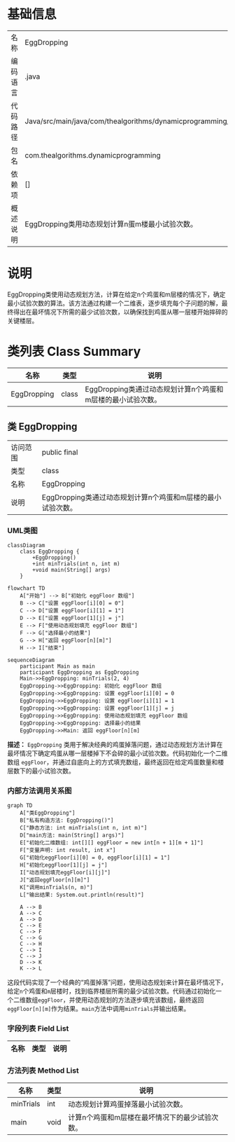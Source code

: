 # 基础信息

|      |      |
|------|------|
| 名称 | EggDropping |
| 编码语言 | .java |
| 代码路径 | Java/src/main/java/com/thealgorithms/dynamicprogramming/EggDropping.java |
| 包名 | com.thealgorithms.dynamicprogramming |
| 依赖项 | [] |
| 概述说明 | EggDropping类用动态规划计算n蛋m楼最小试验次数。 |

# 说明

EggDropping类使用动态规划方法，计算在给定n个鸡蛋和m层楼的情况下，确定最小试验次数的算法。该方法通过构建一个二维表，逐步填充每个子问题的解，最终得出在最坏情况下所需的最少试验次数，以确保找到鸡蛋从哪一层楼开始摔碎的关键楼层。

# 类列表 Class Summary

| 名称   | 类型  | 说明 |
|-------|------|-------------|
| EggDropping | class | EggDropping类通过动态规划计算n个鸡蛋和m层楼的最小试验次数。 |



## 类 EggDropping

|      |      |
|------|------|
| 访问范围 | public final |
| 类型 | class |
| 名称 | EggDropping |
| 说明 | EggDropping类通过动态规划计算n个鸡蛋和m层楼的最小试验次数。 |


### UML类图

```mermaid
classDiagram
    class EggDropping {
        +EggDropping()
        +int minTrials(int n, int m)
        +void main(String[] args)
    }
```

```mermaid
flowchart TD
    A["开始"] --> B["初始化 eggFloor 数组"]
    B --> C["设置 eggFloor[i][0] = 0"]
    C --> D["设置 eggFloor[i][1] = 1"]
    D --> E["设置 eggFloor[1][j] = j"]
    E --> F["使用动态规划填充 eggFloor 数组"]
    F --> G["选择最小的结果"]
    G --> H["返回 eggFloor[n][m]"]
    H --> I["结束"]
```

```mermaid
sequenceDiagram
    participant Main as main
    participant EggDropping as EggDropping
    Main->>EggDropping: minTrials(2, 4)
    EggDropping->>EggDropping: 初始化 eggFloor 数组
    EggDropping->>EggDropping: 设置 eggFloor[i][0] = 0
    EggDropping->>EggDropping: 设置 eggFloor[i][1] = 1
    EggDropping->>EggDropping: 设置 eggFloor[1][j] = j
    EggDropping->>EggDropping: 使用动态规划填充 eggFloor 数组
    EggDropping->>EggDropping: 选择最小的结果
    EggDropping->>Main: 返回 eggFloor[n][m]
```

**描述：**
`EggDropping` 类用于解决经典的鸡蛋掉落问题，通过动态规划方法计算在最坏情况下确定鸡蛋从哪一层楼掉下不会碎的最小试验次数。代码初始化一个二维数组 `eggFloor`，并通过自底向上的方式填充数组，最终返回在给定鸡蛋数量和楼层数下的最小试验次数。


### 内部方法调用关系图

```mermaid
graph TD
    A["类EggDropping"]
    B["私有构造方法: EggDropping()"]
    C["静态方法: int minTrials(int n, int m)"]
    D["main方法: main(String[] args)"]
    E["初始化二维数组: int[][] eggFloor = new int[n + 1][m + 1]"]
    F["变量声明: int result, int x"]
    G["初始化eggFloor[i][0] = 0, eggFloor[i][1] = 1"]
    H["初始化eggFloor[1][j] = j"]
    I["动态规划填充eggFloor[i][j]"]
    J["返回eggFloor[n][m]"]
    K["调用minTrials(n, m)"]
    L["输出结果: System.out.println(result)"]

    A --> B
    A --> C
    A --> D
    C --> E
    C --> F
    C --> G
    C --> H
    C --> I
    C --> J
    D --> K
    K --> L
```

这段代码实现了一个经典的“鸡蛋掉落”问题，使用动态规划来计算在最坏情况下，给定`n`个鸡蛋和`m`层楼时，找到临界楼层所需的最少试验次数。代码通过初始化一个二维数组`eggFloor`，并使用动态规划的方法逐步填充该数组，最终返回`eggFloor[n][m]`作为结果。`main`方法中调用`minTrials`并输出结果。

### 字段列表 Field List

| 名称  | 类型  | 说明 |
|-------|-------|------|

### 方法列表 Method List

| 名称  | 类型  | 说明 |
|-------|-------|------|
| minTrials | int | 动态规划计算鸡蛋掉落最小试验次数。 |
| main | void | 计算n个鸡蛋和m层楼在最坏情况下的最少试验次数。 |




